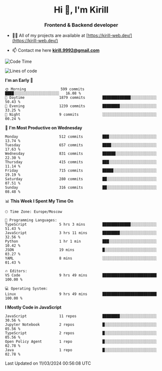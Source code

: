 <h1 align="center">Hi 👋, I'm Kirill</h1>
<h3 align="center">Frontend & Backend developer</h3>

- 👨‍💻 All of my projects are available at [https://kirill-web.dev/](https://kirill-web.dev/)

- 📫 Contact me here **kirill.9992@gmail.com**











<!--START_SECTION:waka-->
![Code Time](http://img.shields.io/badge/Code%20Time-1%2C693%20hrs%2045%20mins-blue)

![Lines of code](https://img.shields.io/badge/From%20Hello%20World%20I%27ve%20Written-4.3%20million%20lines%20of%20code-blue)

**I'm an Early 🐤** 

```text
🌞 Morning                599 commits         ████░░░░░░░░░░░░░░░░░░░░░   16.08 % 
🌆 Daytime                1879 commits        █████████████░░░░░░░░░░░░   50.43 % 
🌃 Evening                1239 commits        ████████░░░░░░░░░░░░░░░░░   33.25 % 
🌙 Night                  9 commits           ░░░░░░░░░░░░░░░░░░░░░░░░░   00.24 % 
```
📅 **I'm Most Productive on Wednesday** 

```text
Monday                   512 commits         ███░░░░░░░░░░░░░░░░░░░░░░   13.74 % 
Tuesday                  657 commits         ████░░░░░░░░░░░░░░░░░░░░░   17.63 % 
Wednesday                831 commits         ██████░░░░░░░░░░░░░░░░░░░   22.30 % 
Thursday                 415 commits         ███░░░░░░░░░░░░░░░░░░░░░░   11.14 % 
Friday                   715 commits         █████░░░░░░░░░░░░░░░░░░░░   19.19 % 
Saturday                 280 commits         ██░░░░░░░░░░░░░░░░░░░░░░░   07.51 % 
Sunday                   316 commits         ██░░░░░░░░░░░░░░░░░░░░░░░   08.48 % 
```


📊 **This Week I Spent My Time On** 

```text
🕑︎ Time Zone: Europe/Moscow

💬 Programming Languages: 
TypeScript               5 hrs 3 mins        █████████████░░░░░░░░░░░░   51.43 % 
JavaScript               3 hrs 11 mins       ████████░░░░░░░░░░░░░░░░░   32.56 % 
Python                   1 hr 1 min          ███░░░░░░░░░░░░░░░░░░░░░░   10.42 % 
JSON                     19 mins             █░░░░░░░░░░░░░░░░░░░░░░░░   03.27 % 
YAML                     8 mins              ░░░░░░░░░░░░░░░░░░░░░░░░░   01.43 % 

🔥 Editors: 
VS Code                  9 hrs 49 mins       █████████████████████████   100.00 % 

💻 Operating System: 
Linux                    9 hrs 49 mins       █████████████████████████   100.00 % 
```

**I Mostly Code in JavaScript** 

```text
JavaScript               11 repos            ████████░░░░░░░░░░░░░░░░░   30.56 % 
Jupyter Notebook         2 repos             █░░░░░░░░░░░░░░░░░░░░░░░░   05.56 % 
TypeScript               2 repos             █░░░░░░░░░░░░░░░░░░░░░░░░   05.56 % 
Open Policy Agent        1 repo              █░░░░░░░░░░░░░░░░░░░░░░░░   02.78 % 
Java                     1 repo              █░░░░░░░░░░░░░░░░░░░░░░░░   02.78 % 
```




 Last Updated on 11/03/2024 00:56:08 UTC
<!--END_SECTION:waka-->
